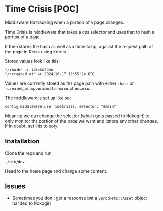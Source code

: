 # Time Crisis [POC]

Middleware for tracking when a portion of a page changes.

Time Crisis is middleware that takes a css selector and uses that to hash a portion of a page.

It then stores the hash as well as a timestamp, against the request path of the page in Redis using Kredis.

Stored values look like this:

```
"/:hash" => 1234567890
"/:created_at" => 2024-10-17 11:55:24 UTC
```

Values are currently stored as the page path with either `:hash` or `:created_at` appended for ease of access.

The middleware is set up like so:

`config.middleware.use TimeCrisis, selector: "#main"` 

Meaning we can change the selector (which gets passed to Nokogiri) to only monitor the portion of the page we want and ignore any other changes. If in doubt, set this to `body`.

## Installation

Clone the repo and run

`./bin/dev`

Head to the home page and change some content.


## Issues

- Sometimes you don't get a response but a `Sprockets::Asset` object handed to Nokogiri
